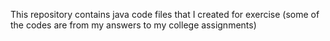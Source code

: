 This repository contains java code files that I created for exercise (some of the codes are from my answers to my college assignments)
